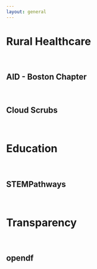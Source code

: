 ```yaml
---
layout: general
---
```



# Rural Healthcare

<br />

## AID - Boston Chapter

<br />

## Cloud Scrubs

<br />

# Education

<br />

## STEMPathways

<br />

# Transparency

<br />

## opendf


<br />
